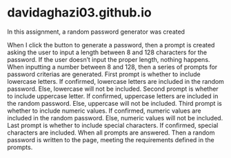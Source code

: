 # davidaghazi03.github.io

In this assignment, a random password generator was created

When I click the button to generate a password, 
then a prompt is created asking the user to input a length between 8 and 128 characters for the password. 
If the user doesn’t input the proper length, nothing happens.
When inputting a number between 8 and 128, 
then a series of prompts for password criterias are generated.
First prompt is whether to include lowercase letters.
If confirmed, lowercase letters are included in the random password.
Else, lowercase will not be included.
Second prompt is whether to include uppercase letter.
If confirmed, uppercase letters are included in the random password.
Else, uppercase will not be included.
Third prompt is whether to include numeric values.
If confirmed, numeric values are included in the random password.
Else, numeric values will not be included.
Last prompt is whether to include special characters.
If confirmed, special characters are included. 
When all prompts are answered.
Then a random password is written to the page, meeting the requirements defined in the prompts.
